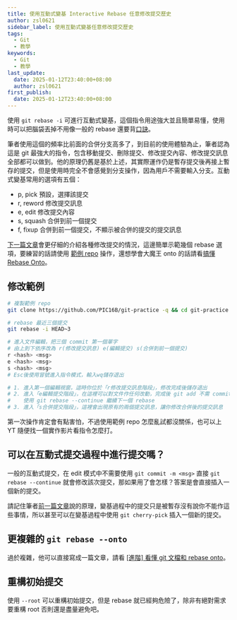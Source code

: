 ```yaml
---
title: 使用互動式變基 Interactive Rebase 任意修改提交歷史
author: zsl0621
sidebar_label: 使用互動式變基任意修改提交歷史
tags:
  - Git
  - 教學
keywords:
  - Git
  - 教學
last_update:
  date: 2025-01-12T23:40:00+08:00
  author: zsl0621
first_publish:
  date: 2025-01-12T23:40:00+08:00
---
```


使用 `git rebase -i` 可進行互動式變基，這個指令用途強大並且簡單易懂，使用時可以把腦袋丟掉不用像一般的 rebase 還要背[口訣](./rebase#口訣)。

筆者使用這個的頻率比前面的合併分支高多了，到目前的使用體驗為止，筆者認為這是 git 最強大的指令，包含移動提交、刪除提交、修改提交內容、修改提交訊息全部都可以做到。他的原理仍舊是基於上述，其實際運作仍是暫存提交後再接上暫存的提交，但是使用時完全不會感覺到分支操作，因為用戶不需要輸入分支。互動式變基常用的選項有五個：

- p, pick 預設，選擇該提交
- r, reword 修改提交訊息
- e, edit 修改提交內容
- s, squash 合併到前一個提交
- f, fixup 合併到前一個提交，不顯示被合併的提交的提交訊息

[下一篇文章](./edit-commits)會更仔細的介紹各種修改提交的情況，這邊簡單示範幾個 rebase 選項，要練習的話請使用 [範例 repo](https://github.com/PIC16B/git-practice) 操作，還想學會大魔王 onto 的話請看[搞懂 Rebase Onto](../advance/rebase-onto)。

## 修改範例

```sh
# 複製範例 repo
git clone https://github.com/PIC16B/git-practice -q && cd git-practice

# rebase 最近三個提交
git rebase -i HEAD~3

# 進入文件編輯，把三個 commit 第一個單字
# 由上到下依序改為 r(修改提交訊息) e(編輯提交) s(合併到前一個提交)
r <hash> <msg>
e <hash> <msg>
s <hash> <msg>
# Esc後使用冒號進入指令模式，輸入wq儲存退出

# 1. 進入第一個編輯視窗，這時你位於「r修改提交訊息階段」，修改完成後儲存退出
# 2. 進入「e編輯提交階段」，在這裡可以對文件作任何改動，完成後 git add 不需 commit
#    使用 git rebase --continue 繼續下一個 rebase
# 3. 進入「s合併提交階段」，這裡會出現原有的兩個提交訊息，讓你修改合併後的提交訊息
```

第一次操作肯定會有點害怕，不過使用範例 repo 怎麼亂試都沒關係，也可以上 YT 隨便找一個實作影片看指令怎麼打。

## 可以在互動式提交過程中進行提交嗎？

一般的互動式提交，在 edit 模式中不需要使用 `git commit -m <msg>` 直接 `git rebase --continue` 就會修改該次提交，那如果用了會怎樣？答案是會直接插入一個新的提交。

請記住筆者[前一篇文章](./rebase)說的原理，變基過程中的提交只是被暫存沒有說你不能作這些事情，所以甚至可以在變基過程中使用 `git cherry-pick` 插入一個新的提交。

## 更複雜的 `git rebase --onto`

過於複雜，他可以直接寫成一篇文章，請看 [[進階] 看懂 git 文檔和 rebase onto](../advance/rebase-onto)。

## 重構初始提交

使用 `--root` 可以重構初始提交，但是 rebase 就已經夠危險了，除非有絕對需求要重構 root 否則還是盡量避免吧。
